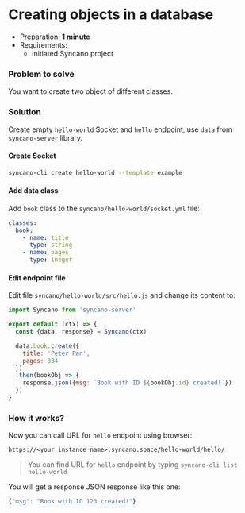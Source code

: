 # Creating objects in a database

- Preparation: **1 minute**
- Requirements:
  - Initiated Syncano project

### Problem to solve

You want to create two object of different classes.

### Solution

Create empty `hello-world` Socket and `hello` endpoint, use `data` from `syncano-server` library.

#### Create Socket

```sh
syncano-cli create hello-world --template example
```

#### Add data class

Add `book` class to the `syncano/hello-world/socket.yml` file:

```yaml
classes:
  book:
    - name: title
      type: string
    - name: pages
      type: ineger
```

#### Edit endpoint file


Edit file `syncano/hello-world/src/hello.js` and change its content to:

```js
import Syncano from 'syncano-server'

export default (ctx) => {
  const {data, response} = Syncano(ctx)

  data.book.create({
    title: 'Peter Pan',
    pages: 334
  })
  .then(bookObj => {
    response.json({msg: `Book with ID ${bookObj.id} created!`})
  })
}
```

### How it works?

Now you can call URL for `hello` endpoint using browser:

```
https://<your_instance_name>.syncano.space/hello-world/hello/
```
> You can find URL for `hello` endpoint by typing `syncano-cli list hello-world`

You will get a response JSON response like this one:

```js
{"msg": "Book with ID 123 created!"}
```
